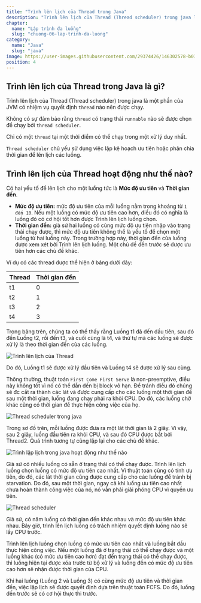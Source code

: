 ```yaml
---
title: "Trình lên lịch của Thread trong Java"
description: "Trình lên lịch của Thread (Thread scheduler) trong java là một phần của JVM có nhiệm vụ quyết định thread nào nên được chạy."
chapter:
  name: "Lập trình đa luồng"
  slug: "chuong-06-lap-trinh-da-luong"
category:
  name: "Java"
  slug: "java"
image: https://user-images.githubusercontent.com/29374426/146302578-b037c1d6-4274-4153-b0d0-8b7ff37ec592.png
position: 4
---
```


## Trình lên lịch của Thread trong Java là gì?

Trình lên lịch của Thread (Thread scheduler) trong java là một phần của JVM có nhiệm vụ quyết định `thread` nào nên được chạy.

Không có sự đảm bảo rằng `thread` có trạng thái `runnable` nào sẽ được chọn để chạy bởi `thread scheduler`.

Chỉ có một `thread` tại một thời điểm có thể chạy trong một xử lý duy nhất.

`Thread scheduler` chủ yếu sử dụng việc lập kệ hoạch ưu tiên hoặc phân chia thời gian để lên lịch các luồng.

## Trình lên lịch của Thread hoạt động như thế nào?

Có hai yếu tố để lên lịch cho một luồng tức là **Mức độ ưu tiên** và **Thời gian đến**.

- **Mức độ ưu tiên:** mức độ ưu tiên của mỗi luồng nằm trong khoảng từ `1 đến 10`. Nếu một luồng có mức độ ưu tiên cao hơn, điều đó có nghĩa là luồng đó có cơ hội tốt hơn được Trình lên lịch luồng chọn.
- **Thời gian đến:** giả sử hai luồng có cùng mức độ ưu tiên nhập vào trạng thái chạy được, thì mức độ ưu tiên không thể là yếu tố để chọn một luồng từ hai luồng này. Trong trường hợp này, thời gian đến của luồng được xem xét bởi Trình lên lịch luồng. Một chủ đề đến trước sẽ được ưu tiên hơn các chủ đề khác.

Ví dụ có các thread được thể hiện ở bảng dưới đây:

| Thread | Thời gian đến |
| ------ | ------------- |
| t1     | 0             |
| t2     | 1             |
| t3     | 2             |
| t4     | 3             |

Trong bảng trên, chúng ta có thể thấy rằng Luồng t1 đã đến đầu tiên, sau đó đến Luồng t2, rồi đến t3, và cuối cùng là t4, và thứ tự mà các luồng sẽ được xử lý là theo thời gian đến của các luồng.

![Trình lên lịch của Thread](https://user-images.githubusercontent.com/29374426/146302543-fae9369b-d29d-44ba-ae46-9e7a7e244667.png)

Do đó, Luồng t1 sẽ được xử lý đầu tiên và Luồng t4 sẽ được xử lý sau cùng.

Thông thường, thuật toán `First Come First Serve` là non-preemptive, điều này không tốt vì nó có thể dẫn đến bị block vô hạn. Để tránh điều đó chúng sẽ đc cắt ra thành các lát và được cung cấp cho các luồng một thời gian để sau một thời gian, luồng đang chạy phải ra khỏi CPU. Do đó, các luồng chờ khác cũng có thời gian để thực hiện công việc của họ.

![Thread scheduler trong java](https://user-images.githubusercontent.com/29374426/146302578-b037c1d6-4274-4153-b0d0-8b7ff37ec592.png)

Trong sơ đồ trên, mỗi luồng được đưa ra một lát thời gian là 2 giây. Vì vậy, sau 2 giây, luồng đầu tiên ra khỏi CPU, và sau đó CPU được bắt bởi Thread2. Quá trình tương tự cũng lặp lại cho các chủ đề khác.

![Trình lập lịch trong java hoạt động như thế nào](https://user-images.githubusercontent.com/29374426/146302636-7747b558-0d09-4288-b705-1b05996da6a9.png)

Giả sử có nhiều luồng có sẵn ở trạng thái có thể chạy được. Trình lên lịch luồng chọn luồng có mức độ ưu tiên cao nhất. Vì thuật toán cũng có tính ưu tiên, do đó, các lát thời gian cũng được cung cấp cho các luồng để tránh bị starvation. Do đó, sau một thời gian, ngay cả khi luồng ưu tiên cao nhất chưa hoàn thành công việc của nó, nó vẫn phải giải phóng CPU vì quyền ưu tiên.

![Thread scheduler](https://user-images.githubusercontent.com/29374426/146302693-550682c9-0195-460c-a729-4fff335ad600.png)

Giả sử, có năm luồng có thời gian đến khác nhau và mức độ ưu tiên khác nhau. Bây giờ, trình lên lịch luồng có trách nhiệm quyết định luồng nào sẽ lấy CPU trước.

Trình lên lịch luồng chọn luồng có mức ưu tiên cao nhất và luồng bắt đầu thực hiện công việc. Nếu một luồng đã ở trạng thái có thể chạy được và một luồng khác (có mức ưu tiên cao hơn) đạt đến trạng thái có thể chạy được, thì luồng hiện tại được xóa trước từ bộ xử lý và luồng đến có mức độ ưu tiên cao hơn sẽ nhận được thời gian của CPU.

Khi hai luồng (Luồng 2 và Luồng 3) có cùng mức độ ưu tiên và thời gian đến, việc lập lịch sẽ được quyết định dựa trên thuật toán FCFS. Do đó, luồng đến trước sẽ có cơ hội thực thi trước.
